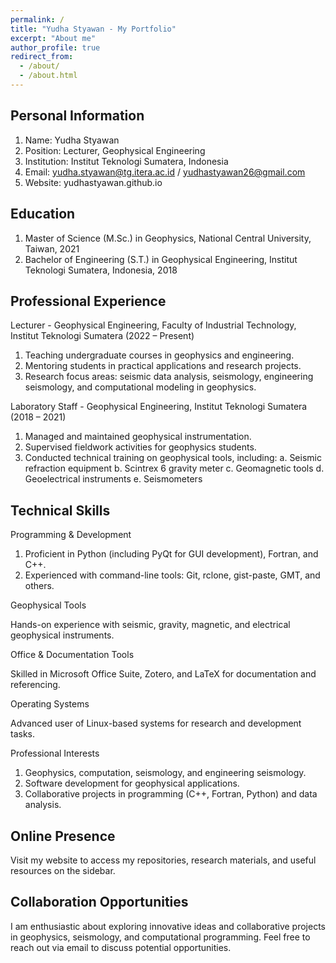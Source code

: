 ```yaml
---
permalink: /
title: "Yudha Styawan - My Portfolio"
excerpt: "About me"
author_profile: true
redirect_from: 
  - /about/
  - /about.html
---
```


Personal Information
------
1. Name: Yudha Styawan
2. Position: Lecturer, Geophysical Engineering
3. Institution: Institut Teknologi Sumatera, Indonesia
4. Email: yudha.styawan@tg.itera.ac.id / yudhastyawan26@gmail.com
5. Website: yudhastyawan.github.io

Education
------
1. Master of Science (M.Sc.) in Geophysics, National Central University, Taiwan, 2021
2. Bachelor of Engineering (S.T.) in Geophysical Engineering, Institut Teknologi Sumatera, Indonesia, 2018

Professional Experience
------
Lecturer - Geophysical Engineering, Faculty of Industrial Technology, Institut Teknologi Sumatera (2022 – Present)

1. Teaching undergraduate courses in geophysics and engineering.
2. Mentoring students in practical applications and research projects.
3. Research focus areas: seismic data analysis, seismology, engineering seismology, and computational modeling in geophysics.

Laboratory Staff - Geophysical Engineering, Institut Teknologi Sumatera (2018 – 2021)

1. Managed and maintained geophysical instrumentation.
2. Supervised fieldwork activities for geophysics students.
3. Conducted technical training on geophysical tools, including:
	a. Seismic refraction equipment
	b. Scintrex 6 gravity meter
	c. Geomagnetic tools
	d. Geoelectrical instruments
	e. Seismometers

Technical Skills
------
Programming & Development

1. Proficient in Python (including PyQt for GUI development), Fortran, and C++.
2. Experienced with command-line tools: Git, rclone, gist-paste, GMT, and others.

Geophysical Tools

Hands-on experience with seismic, gravity, magnetic, and electrical geophysical instruments.

Office & Documentation Tools

Skilled in Microsoft Office Suite, Zotero, and LaTeX for documentation and referencing.

Operating Systems

Advanced user of Linux-based systems for research and development tasks.

Professional Interests

1. Geophysics, computation, seismology, and engineering seismology.
2. Software development for geophysical applications.
3. Collaborative projects in programming (C++, Fortran, Python) and data analysis.

Online Presence
------
Visit my website to access my repositories, research materials, and useful resources on the sidebar.

Collaboration Opportunities
------
I am enthusiastic about exploring innovative ideas and collaborative projects in geophysics, seismology, and computational programming. Feel free to reach out via email to discuss potential opportunities.

